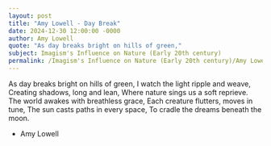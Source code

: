 ```yaml
---
layout: post
title: "Amy Lowell - Day Break"
date: 2024-12-30 12:00:00 -0000
author: Amy Lowell
quote: "As day breaks bright on hills of green,"
subject: Imagism's Influence on Nature (Early 20th century)
permalink: /Imagism's Influence on Nature (Early 20th century)/Amy Lowell/Amy Lowell - Day Break
---
```


As day breaks bright on hills of green,
I watch the light ripple and weave,
Creating shadows, long and lean,
Where nature sings us a soft reprieve.
The world awakes with breathless grace,
Each creature flutters, moves in tune,
The sun casts paths in every space,
To cradle the dreams beneath the moon.

- Amy Lowell
